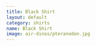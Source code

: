 ```yaml
---
title: Black Shirt
layout: default
category: shirts
name: Black Shirt
image: air-dinos/pteranodon.jpg
---
```



